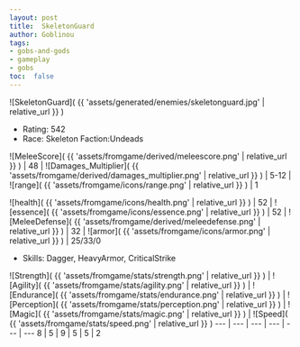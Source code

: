 ```yaml
---
layout: post
title:  SkeletonGuard
author: Goblinou
tags:
- gobs-and-gods
- gameplay
- gobs
toc:  false
---
```


![SkeletonGuard]( {{ 'assets/generated/enemies/skeletonguard.jpg' | relative_url }} )
- Rating: 542
- Race: Skeleton  Faction:Undeads

![MeleeScore]( {{ 'assets/fromgame/derived/meleescore.png' | relative_url }} ) | 48 | ![Damages_Multiplier]( {{ 'assets/fromgame/derived/damages_multiplier.png' | relative_url }} ) | 5-12 | ![range]( {{ 'assets/fromgame/icons/range.png' | relative_url }} ) | 1


![health]( {{ 'assets/fromgame/icons/health.png' | relative_url }} ) | 52 | ![essence]( {{ 'assets/fromgame/icons/essence.png' | relative_url }} ) | 52 | ![MeleeDefense]( {{ 'assets/fromgame/derived/meleedefense.png' | relative_url }} ) | 32 | ![armor]( {{ 'assets/fromgame/icons/armor.png' | relative_url }} ) | 25/33/0

* Skills: Dagger, HeavyArmor, CriticalStrike

![Strength]( {{ 'assets/fromgame/stats/strength.png' | relative_url }} ) | ![Agility]( {{ 'assets/fromgame/stats/agility.png' | relative_url }} ) | ![Endurance]( {{ 'assets/fromgame/stats/endurance.png' | relative_url }} ) | ![Perception]( {{ 'assets/fromgame/stats/perception.png' | relative_url }} ) | ![Magic]( {{ 'assets/fromgame/stats/magic.png' | relative_url }} ) | ![Speed]( {{ 'assets/fromgame/stats/speed.png' | relative_url }} )
--- | --- | --- | --- | --- | ---
8 | 5 | 9 | 5 | 5 | 2

